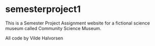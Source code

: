 # semesterproject1

This is a Semester Project Assignment website for a fictional science museum called Community Science Museum.

All code by Vilde Halvorsen